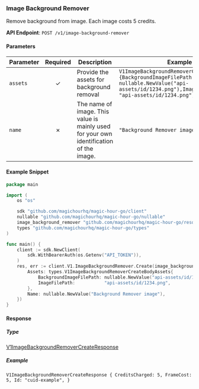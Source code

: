 
### Image Background Remover <a name="create"></a>

Remove background from image. Each image costs 5 credits.

**API Endpoint**: `POST /v1/image-background-remover`

#### Parameters

| Parameter | Required | Description | Example |
|-----------|:--------:|-------------|--------|
| `assets` | ✓ | Provide the assets for background removal | `V1ImageBackgroundRemoverCreateBodyAssets {BackgroundImageFilePath: nullable.NewValue("api-assets/id/1234.png"),ImageFilePath: "api-assets/id/1234.png",}` |
| `name` | ✗ | The name of image. This value is mainly used for your own identification of the image. | `"Background Remover image"` |

#### Example Snippet

```go
package main

import (
	os "os"

	sdk "github.com/magichourhq/magic-hour-go/client"
	nullable "github.com/magichourhq/magic-hour-go/nullable"
	image_background_remover "github.com/magichourhq/magic-hour-go/resources/v1/image_background_remover"
	types "github.com/magichourhq/magic-hour-go/types"
)

func main() {
	client := sdk.NewClient(
		sdk.WithBearerAuth(os.Getenv("API_TOKEN")),
	)
	res, err := client.V1.ImageBackgroundRemover.Create(image_background_remover.CreateRequest{
		Assets: types.V1ImageBackgroundRemoverCreateBodyAssets{
			BackgroundImageFilePath: nullable.NewValue("api-assets/id/1234.png"),
			ImageFilePath:           "api-assets/id/1234.png",
		},
		Name: nullable.NewValue("Background Remover image"),
	})
}

```

#### Response

##### Type
[V1ImageBackgroundRemoverCreateResponse](/types/v1_image_background_remover_create_response.go)

##### Example
`V1ImageBackgroundRemoverCreateResponse {
CreditsCharged: 5,
FrameCost: 5,
Id: "cuid-example",
}`
